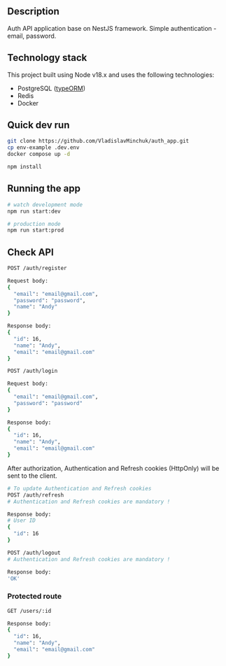 ## Description
Auth API application base on NestJS framework.
Simple authentication - email, password.

## Technology stack
This project built using Node v18.x and uses the following technologies:
- PostgreSQL ([typeORM](https://www.npmjs.com/package/typeorm))
- Redis
- Docker

## Quick dev run

```bash
git clone https://github.com/VladislavMinchuk/auth_app.git
cp env-example .dev.env
docker compose up -d
```
```bash
npm install
```

## Running the app

```bash
# watch development mode
npm run start:dev

# production mode
npm run start:prod
```

## Check API
```bash
POST /auth/register

Request body:
{
  "email": "email@gmail.com",
  "password": "password",
  "name": "Andy"
}

Response body:
{
  "id": 16,
  "name": "Andy",
  "email": "email@gmail.com"
}
```

```bash
POST /auth/login

Request body:
{
  "email": "email@gmail.com",
  "password": "password"
}

Response body:
{
  "id": 16,
  "name": "Andy",
  "email": "email@gmail.com"
}
```
After authorization, Authentication and Refresh cookies (HttpOnly) will be sent to the client.


```bash
# To update Authentication and Refresh cookies
POST /auth/refresh
# Authentication and Refresh cookies are mandatory !

Response body:
# User ID
{
  "id": 16
}
```

```bash
POST /auth/logout
# Authentication and Refresh cookies are mandatory !

Response body:
'OK'
```
 ### Protected route
```bash
GET /users/:id

Response body:
{
  "id": 16,
  "name": "Andy",
  "email": "email@gmail.com"
}
```
